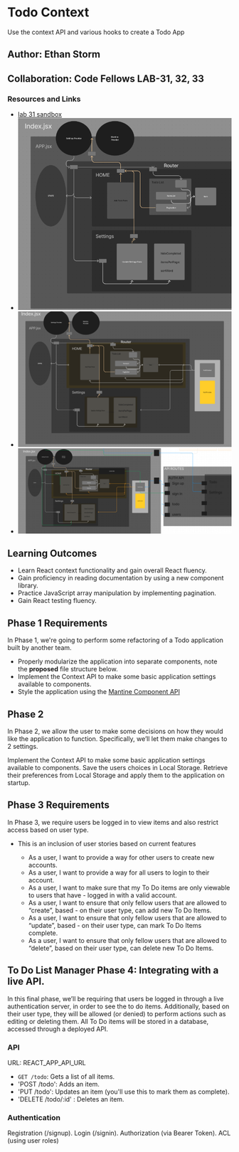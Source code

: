 # Todo Context

Use the context API and various hooks to create a Todo App

## Author: Ethan Storm

## Collaboration: Code Fellows LAB-31, 32, 33

### Resources and Links

- [lab 31 sandbox](https://codesandbox.io/p/github/ShadowDraco/todo-context/main?workspaceId=a3383399-bf2b-4cb1-9efa-c698b2303ac8)
- ![Lab 32 UML](./assets/Lab32.png)
- ![Lab 33 UML](./assets/Lab33.png)
- ![Lab 34 UML](./assets/Lab34.png)

## Learning Outcomes

- Learn React context functionality and gain overall React fluency.
- Gain proficiency in reading documentation by using a new component library.
- Practice JavaScript array manipulation by implementing pagination.
- Gain React testing fluency.

## Phase 1 Requirements

In Phase 1, we're going to perform some refactoring of a Todo application built by another team.

- Properly modularize the application into separate components, note the **proposed** file structure below.
- Implement the Context API to make some basic application settings available to components.
- Style the application using the [Mantine Component API](https://mantine.dev/pages/getting-started/)

## Phase 2

In Phase 2, we allow the user to make some decisions on how they would like the application to function. Specifically, we’ll let them make changes to 2 settings.

Implement the Context API to make some basic application settings available to components.
Save the users choices in Local Storage.
Retrieve their preferences from Local Storage and apply them to the application on startup.

## Phase 3 Requirements

In Phase 3, we require users be logged in to view items and also restrict access based on user type.

- This is an inclusion of user stories based on current features

  - As a user, I want to provide a way for other users to create new accounts.
  - As a user, I want to provide a way for all users to login to their account.
  - As a user, I want to make sure that my To Do items are only viewable to users that have - logged in with a valid account.
  - As a user, I want to ensure that only fellow users that are allowed to “create”, based - on their user type, can add new To Do Items.
  - As a user, I want to ensure that only fellow users that are allowed to “update”, based - on their user type, can mark To Do Items complete.
  - As a user, I want to ensure that only fellow users that are allowed to “delete”, based on their user type, can delete new To Do Items.

## To Do List Manager Phase 4: Integrating with a live API.

In this final phase, we’ll be requiring that users be logged in through a live authentication server, in order to see the to do items. Additionally, based on their user type, they will be allowed (or denied) to perform actions such as editing or deleting them. All To Do items will be stored in a database, accessed through a deployed API.

### API

URL: REACT_APP_API_URL

- `GET /todo`: Gets a list of all items.
- 'POST /todo': Adds an item.
- 'PUT /todo': Updates an item (you'll use this to mark them as complete).
- 'DELETE /todo/:id' : Deletes an item.

### Authentication

Registration (/signup).
Login (/signin).
Authorization (via Bearer Token).
ACL (using user roles)

